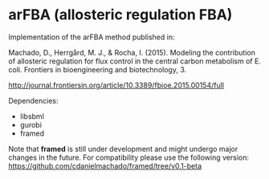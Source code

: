 # arFBA (allosteric regulation FBA)

Implementation of the arFBA method published in:

Machado, D., Herrgård, M. J., & Rocha, I. (2015). Modeling the contribution of allosteric regulation for flux control in the central carbon metabolism of E. coli. Frontiers in bioengineering and biotechnology, 3.

http://journal.frontiersin.org/article/10.3389/fbioe.2015.00154/full

Dependencies:
+ libsbml
+ gurobi
+ framed

Note that **framed** is still under development and might undergo major changes in the future. For compatibility please use the following version: https://github.com/cdanielmachado/framed/tree/v0.1-beta
